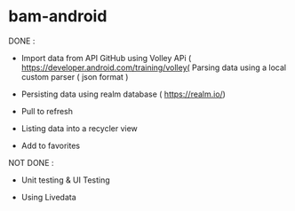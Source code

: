 # bam-android


DONE :

- Import data from API GitHub using Volley APi ( https://developer.android.com/training/volley(
Parsing data using a local custom parser ( json format )

- Persisting data using realm database ( https://realm.io/)

- Pull to refresh

- Listing data into a recycler view

- Add to favorites

NOT DONE :

- Unit testing & UI Testing

- Using Livedata
